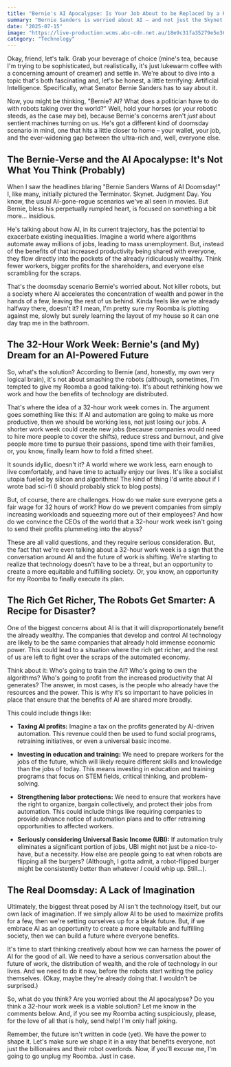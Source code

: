 ```yaml
---
title: "Bernie's AI Apocalypse: Is Your Job About to be Replaced by a Robot (and Your Boss Getting Richer)?!"
summary: "Bernie Sanders is worried about AI – and not just the Skynet kind. He's talking about how it could worsen inequality, enrich billionaires, and lead to mass unemployment. We delve into his concerns, the fight for a 32-hour work week, and whether we're all doomed to be replaced by super-smart algorithms (Spoiler alert: Maybe, but let's talk about it!)."
date: "2025-07-15"
image: "https://live-production.wcms.abc-cdn.net.au/18e9c31fa35279e5e367dcd21ea3a8b3?impolicy=wcms_crop_resize&cropH=1612&cropW=2865&xPos=0&yPos=0&width=862&height=485"
category: "Technology"
---
```


Okay, friend, let's talk. Grab your beverage of choice (mine's tea, because I'm trying to be sophisticated, but realistically, it's just lukewarm coffee with a concerning amount of creamer) and settle in. We're about to dive into a topic that's both fascinating and, let's be honest, a little terrifying: Artificial Intelligence. Specifically, what Senator Bernie Sanders has to say about it.

Now, you might be thinking, "Bernie? AI? What does a politician have to do with robots taking over the world?" Well, hold your horses (or your robotic steeds, as the case may be), because Bernie's concerns aren't _just_ about sentient machines turning on us. He's got a different kind of doomsday scenario in mind, one that hits a little closer to home – your wallet, your job, and the ever-widening gap between the ultra-rich and, well, everyone else.

## The Bernie-Verse and the AI Apocalypse: It's Not What You Think (Probably)

When I saw the headlines blaring "Bernie Sanders Warns of AI Doomsday!" I, like many, initially pictured the Terminator. Skynet. Judgment Day. You know, the usual AI-gone-rogue scenarios we've all seen in movies. But Bernie, bless his perpetually rumpled heart, is focused on something a bit more… insidious.

He's talking about how AI, in its current trajectory, has the potential to exacerbate existing inequalities. Imagine a world where algorithms automate away millions of jobs, leading to mass unemployment. But, instead of the benefits of that increased productivity being shared with everyone, they flow directly into the pockets of the already ridiculously wealthy. Think fewer workers, bigger profits for the shareholders, and everyone else scrambling for the scraps.

That's the doomsday scenario Bernie's worried about. Not killer robots, but a society where AI accelerates the concentration of wealth and power in the hands of a few, leaving the rest of us behind. Kinda feels like we're already halfway there, doesn't it? I mean, I'm pretty sure my Roomba is plotting against me, slowly but surely learning the layout of my house so it can one day trap me in the bathroom.

## The 32-Hour Work Week: Bernie's (and My) Dream for an AI-Powered Future

So, what's the solution? According to Bernie (and, honestly, my own very logical brain), it's not about smashing the robots (although, sometimes, I'm tempted to give my Roomba a good talking-to). It's about rethinking how we work and how the benefits of technology are distributed.

That's where the idea of a 32-hour work week comes in. The argument goes something like this: If AI and automation are going to make us more productive, then we should be working less, not just losing our jobs. A shorter work week could create new jobs (because companies would need to hire more people to cover the shifts), reduce stress and burnout, and give people more time to pursue their passions, spend time with their families, or, you know, finally learn how to fold a fitted sheet.

It sounds idyllic, doesn't it? A world where we work less, earn enough to live comfortably, and have time to actually enjoy our lives. It's like a socialist utopia fueled by silicon and algorithms! The kind of thing I'd write about if I wrote bad sci-fi (I should probably stick to blog posts).

But, of course, there are challenges. How do we make sure everyone gets a fair wage for 32 hours of work? How do we prevent companies from simply increasing workloads and squeezing more out of their employees? And how do we convince the CEOs of the world that a 32-hour work week isn't going to send their profits plummeting into the abyss?

These are all valid questions, and they require serious consideration. But, the fact that we're even talking about a 32-hour work week is a sign that the conversation around AI and the future of work is shifting. We're starting to realize that technology doesn't have to be a threat, but an opportunity to create a more equitable and fulfilling society. Or, you know, an opportunity for my Roomba to finally execute its plan.

## The Rich Get Richer, The Robots Get Smarter: A Recipe for Disaster?

One of the biggest concerns about AI is that it will disproportionately benefit the already wealthy. The companies that develop and control AI technology are likely to be the same companies that already hold immense economic power. This could lead to a situation where the rich get richer, and the rest of us are left to fight over the scraps of the automated economy.

Think about it: Who's going to train the AI? Who's going to own the algorithms? Who's going to profit from the increased productivity that AI generates? The answer, in most cases, is the people who already have the resources and the power. This is why it's so important to have policies in place that ensure that the benefits of AI are shared more broadly.

This could include things like:

- **Taxing AI profits:** Imagine a tax on the profits generated by AI-driven automation. This revenue could then be used to fund social programs, retraining initiatives, or even a universal basic income.

- **Investing in education and training:** We need to prepare workers for the jobs of the future, which will likely require different skills and knowledge than the jobs of today. This means investing in education and training programs that focus on STEM fields, critical thinking, and problem-solving.

- **Strengthening labor protections:** We need to ensure that workers have the right to organize, bargain collectively, and protect their jobs from automation. This could include things like requiring companies to provide advance notice of automation plans and to offer retraining opportunities to affected workers.

- **Seriously considering Universal Basic Income (UBI):** If automation truly eliminates a significant portion of jobs, UBI might not just be a nice-to-have, but a necessity. How else are people going to eat when robots are flipping all the burgers? (Although, I gotta admit, a robot-flipped burger might be consistently better than whatever _I_ could whip up. Still…).

## The Real Doomsday: A Lack of Imagination

Ultimately, the biggest threat posed by AI isn't the technology itself, but our own lack of imagination. If we simply allow AI to be used to maximize profits for a few, then we're setting ourselves up for a bleak future. But, if we embrace AI as an opportunity to create a more equitable and fulfilling society, then we can build a future where everyone benefits.

It's time to start thinking creatively about how we can harness the power of AI for the good of all. We need to have a serious conversation about the future of work, the distribution of wealth, and the role of technology in our lives. And we need to do it now, before the robots start writing the policy themselves. (Okay, maybe they're already doing that. I wouldn't be surprised.)

So, what do you think? Are you worried about the AI apocalypse? Do you think a 32-hour work week is a viable solution? Let me know in the comments below. And, if you see my Roomba acting suspiciously, please, for the love of all that is holy, send help! I'm only half joking.

Remember, the future isn't written in code (yet). We have the power to shape it. Let's make sure we shape it in a way that benefits everyone, not just the billionaires and their robot overlords. Now, if you'll excuse me, I'm going to go unplug my Roomba. Just in case.
